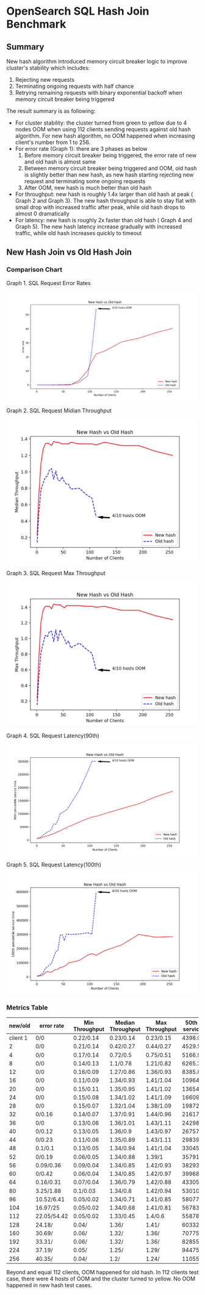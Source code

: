 # OpenSearch SQL Hash Join Benchmark

## Summary

New hash algorithm introduced memory circuit breaker logic to improve cluster's stability which includes:

1) Rejecting new requests
2) Terminating ongoing requests with half chance
3) Retrying remaining requests with binary exponential backoff when memory circuit breaker being triggered

The result summary is as following:

* For cluster stability: the cluster turned from green to yellow due to 4 nodes OOM when using 112 clients sending requests against old hash algorithm. For new hash algorithm, no OOM happened when increasing client's number from 1 to 256.
* For error rate (Graph 1): there are 3 phases as below
    1) Before memory circuit breaker being triggered, the error rate of new and old hash is almost same
    2) Between memory circuit breaker being triggered and OOM, old hash is slightly better than new hash, as new hash starting rejecting new request and terminating some ongoing requests
    3) After OOM, new hash is much better than old hash
* For throughput: new hash is roughly 1.4x larger than old hash at peak ( Graph 2 and Graph 3). The new hash throughput is able to stay flat with small drop with increased traffic after peak, while old hash drops to almost 0 dramatically
* For latency: new hash is roughly 2x faster than old hash ( Graph 4 and Graph 5). The new hash latency increase gradually with increased traffic, while old hash increases quickly to timeout

## New Hash Join vs Old Hash Join

### Comparison Chart

Graph 1. SQL Request Error Rates

![](img/hash-join-benchmark/newoldhasherr.png)

Graph 2. SQL Request Midian Throughput

![](img/hash-join-benchmark/newoldhashmedt.png)

Graph 3. SQL Request Max Throughput

![](img/hash-join-benchmark/newoldhashmaxt.png)

Graph 4. SQL Request Latency(90th)

![](img/hash-join-benchmark/newoldhashlat90.png)

Graph 5. SQL Request Latency(100th)

![](img/hash-join-benchmark/newoldhashlat100.png)

### Metrics Table

|new/old	|error rate	|Min Throughput	|Median Throughput	|Max Throughput	|50th percentile service time(ms)	|90th percentile service time(ms)	|100th percentile service time(ms)	|
|---	|---	|---	|---	|---	|---	|---	|---	|
|client 1	|0/0	|0.22/0.14	|0.23/0.14	|0.23/0.15	|4398.03/6793.26	|4519.72/7157.93	|4556.68/7319.67	|
|2	|0/0	|0.21/0.14	|0.42/0.27	|0.44/0.27	|4529.56/7268.88	|4859.31/7642.02	|5043.91/7747.27	|
|4	|0/0	|0.17/0.14	|0.72/0.5	|0.75/0.51	|5166.9/7748.35	|6271.85/8514.29	|6508.67/8883.52	|
|8	|0/0	|0.14/0.13	|1.1/0.78	|1.21/0.82	|6265.32/9267.44	|7893.14/11703	|9955.2/16547.8	|
|12	|0/0	|0.16/0.09	|1.27/0.86	|1.36/0.93	|8385.8/11542.2	|11310.6/19027	|15701.7/29448.6	|
|16	|0/0	|0.11/0.09	|1.34/0.93	|1.41/1.04	|10964/13579.7	|13591.7/23738.8	|29999.9/57866.3	|
|20	|0/0	|0.15/0.11	|1.35/0.95	|1.41/1.02	|13654.8/15460.2	|16589.2/30604.2	|37880.5/71374.4	|
|24	|0/0	|0.15/0.08	|1.34/1.02	|1.41/1.09	|16609.7/17939.8	|18661.8/34166.7	|34176.2/84520.8	|
|28	|0/0	|0.15/0.07	|1.32/1.04	|1.38/1.09	|19872.9/22568.2	|21834.8/40839.4	|34354.7/96654.6	|
|32	|0/0.16	|0.14/0.07	|1.37/0.91	|1.44/0.96	|21617.1/27872.8	|24492.8/61663.8	|45525.2/137660	|
|36	|0/0	|0.13/0.06	|1.36/1.01	|1.43/1.11	|24298.6/28685	|28287.7/60041.9	|53979.8/179186	|
|40	|0/0.12	|0.13/0.05	|1.36/0.9	|1.43/0.97	|26757.6/37112.8	|32095.2/75590	|53645.1/187090	|
|44	|0/0.23	|0.11/0.06	|1.35/0.89	|1.43/1.11	|29839/34705.2	|34624.5/100260	|68112.8/293268	|
|48	|0.1/0.1	|0.13/0.05	|1.34/0.94	|1.41/1.04	|33045.6/41554.3	|39435/104887	|67977.1/300102	|
|52	|0/0.19	|0.06/0.05	|1.34/0.88	|1.39/1	|35791.6/51592.9	|43932.3/109775	|76325.6/257596	|
|56	|0.09/0.36	|0.09/0.04	|1.34/0.85	|1.42/0.93	|38293.1/55292.1	|45416.2/114583	|82477/302718	|
|60	|0/0.42	|0.06/0.04	|1.34/0.85	|1.42/0.97	|39968.6/52092.1	|52305.4/125024	|102205/301147	|
|64	|0.16/0.31	|0.07/0.04	|1.36/0.79	|1.42/0.88	|43305.7/69363.5	|53506.4/137777	|102473/300098	|
|80	|3.25/1.88	|0.1/0.03	|1.34/0.8	|1.42/0.94	|53010.9/76741.6	|68640.2/189654	|116249/302413	|
|96	|10.52/6.41	|0.05/0.02	|1.34/0.71	|1.41/0.85	|58077/100977	|81759.3/261025	|154210/311654	|
|104	|16.97/25	|0.05/0.02	|1.34/0.68	|1.41/0.81	|56783.5/134293	|87941.9/300097	|164701/301858	|
|112	|22.05/54.42	|0.05/0.02	|1.33/0.45	|1.4/0.6	|55878.9/300011	|90370.2/300101	|153104/600105	|
|128	|24.18/	|0.04/	|1.36/	|1.41/	|60332.6/	|100740/	|185666/	|
|160	|30.69/	|0.06/	|1.32/	|1.36/	|70775.7/	|119802/	|226247/	|
|192	|33.31/	|0.06/	|1.32/	|1.36/	|82855.3/	|138061/	|300099/	|
|224	|37.19/	|0.05/	|1.25/	|1.29/	|94475.5/	|164847/	|280743/	|
|256	|40.35/	|0.04/	|1.2/	|1.24/	|110558/	|186512/	|284701/	|

Beyond and equal 112 clients, OOM happened for old hash. In 112 clients test case, there were 4 hosts of OOM and the cluster turned to yellow.
No OOM happened in new hash test cases.
